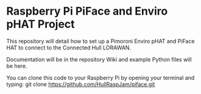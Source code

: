 # Raspberry Pi PiFace and Enviro pHAT Project

This repository will detail how to set up a Pimoroni Enviro pHAT and PiFace HAT to connect to the Connected Hull LORAWAN.

Documentation will be in the repository Wiki and example Python files will be here.

You can clone this code to your Raspberry Pi by opening your terminal and typing: git clone https://github.com/HullRaspJam/piface.git
